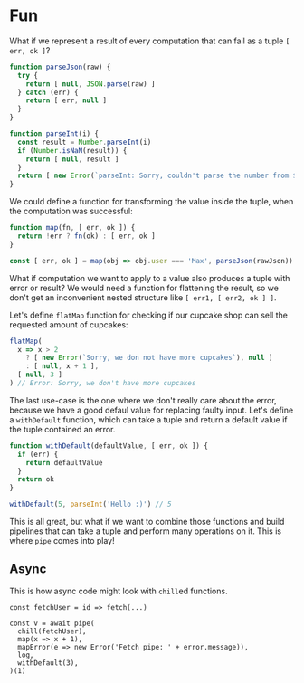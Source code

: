 # Fun

What if we represent a result of every computation that can fail as a tuple `[ err, ok ]`?

```js
function parseJson(raw) {
  try {
    return [ null, JSON.parse(raw) ]
  } catch (err) {
    return [ err, null ]
  }
}

function parseInt(i) {
  const result = Number.parseInt(i)
  if (Number.isNaN(result)) {
    return [ null, result ]
  }
  return [ new Error(`parseInt: Sorry, couldn't parse the number from ${i}`), null ]
}
```

We could define a function for transforming the value inside the tuple, when the computation was successful:

```js
function map(fn, [ err, ok ]) {
  return !err ? fn(ok) : [ err, ok ]
}

const [ err, ok ] = map(obj => obj.user === 'Max', parseJson(rawJson)) // true | false
```

What if computation we want to apply to a value also produces a tuple with error or result?
We would need a function for flattening the result, so we don't get an inconvenient nested structure like `[ err1, [ err2, ok ] ]`.

Let's define `flatMap` function for checking if our cupcake shop can sell the requested amount of cupcakes:

```js
flatMap(
  x => x > 2
    ? [ new Error(`Sorry, we don not have more cupcakes`), null ]
    : [ null, x + 1 ],
  [ null, 3 ]
) // Error: Sorry, we don't have more cupcakes
```

The last use-case is the one where we don't really care about the error, because we have a good defaul value for replacing faulty input.
Let's define a `withDefault` function, which can take a tuple and return a default value if the tuple contained an error.

```js
function withDefault(defaultValue, [ err, ok ]) {
  if (err) {
    return defaultValue
  }
  return ok
}

withDefault(5, parseInt('Hello :)') // 5
```

This is all great, but what if we want to combine those functions and build pipelines that can take a tuple and perform many operations on it.
This is where `pipe` comes into play!

## Async

This is how async code might look with `chill`ed functions.

```
const fetchUser = id => fetch(...)

const v = await pipe(
  chill(fetchUser),
  map(x => x + 1),
  mapError(e => new Error('Fetch pipe: ' + error.message)),
  log,
  withDefault(3),
)(1)
```
